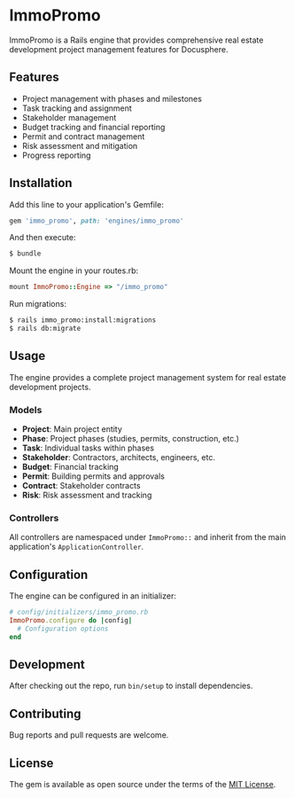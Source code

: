 # ImmoPromo

ImmoPromo is a Rails engine that provides comprehensive real estate development project management features for Docusphere.

## Features

- Project management with phases and milestones
- Task tracking and assignment
- Stakeholder management
- Budget tracking and financial reporting
- Permit and contract management
- Risk assessment and mitigation
- Progress reporting

## Installation

Add this line to your application's Gemfile:

```ruby
gem 'immo_promo', path: 'engines/immo_promo'
```

And then execute:
```bash
$ bundle
```

Mount the engine in your routes.rb:
```ruby
mount ImmoPromo::Engine => "/immo_promo"
```

Run migrations:
```bash
$ rails immo_promo:install:migrations
$ rails db:migrate
```

## Usage

The engine provides a complete project management system for real estate development projects.

### Models

- **Project**: Main project entity
- **Phase**: Project phases (studies, permits, construction, etc.)
- **Task**: Individual tasks within phases
- **Stakeholder**: Contractors, architects, engineers, etc.
- **Budget**: Financial tracking
- **Permit**: Building permits and approvals
- **Contract**: Stakeholder contracts
- **Risk**: Risk assessment and tracking

### Controllers

All controllers are namespaced under `ImmoPromo::` and inherit from the main application's `ApplicationController`.

## Configuration

The engine can be configured in an initializer:

```ruby
# config/initializers/immo_promo.rb
ImmoPromo.configure do |config|
  # Configuration options
end
```

## Development

After checking out the repo, run `bin/setup` to install dependencies.

## Contributing

Bug reports and pull requests are welcome.

## License

The gem is available as open source under the terms of the [MIT License](https://opensource.org/licenses/MIT).